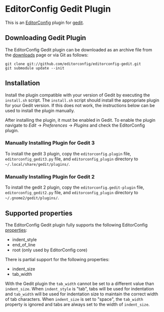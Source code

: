 # EditorConfig Gedit Plugin

This is an [EditorConfig][] plugin for [gedit][].

## Downloading Gedit Plugin

The EditorConfig Gedit plugin can be downloaded as an archive file from the
[downloads][] page or via Git as follows:

    git clone git://github.com/editorconfig/editorconfig-gedit.git
    git submodule update --init

## Installation

Install the plugin compatible with your version of Gedit by executing the
`install.sh` script.  The `install.sh` script should install the appropriate
plugin for your Gedit version.  If this does not work, the instructions below
can be used to install the plugin manually.

After installing the plugin, it must be enabled in Gedit.  To enable the plugin
navigate to *Edit* -> *Preferences* -> *Plugins* and check the EditorConfig
plugin.

### Manually Installing Plugin for Gedit 3

To install the gedit 3 plugin, copy the `editorconfig.plugin` file,
`editorconfig_gedit3.py` file, and `editorconfig_plugin` directory to
`~/.local/share/gedit/plugins/`.


### Manually Installing Plugin for Gedit 2

To install the gedit 2 plugin, copy the `editorconfig.gedit-plugin` file,
`editorconfig_gedit2.py` file, and `editorconfig_plugin` directory to
`~/.gnome2/gedit/plugins/`.

## Supported properties

The EditorConfig Gedit plugin fully supports the following EditorConfig
[properties][]:

* indent_style
* end_of_line
* root (only used by EditorConfig core)

There is partial support for the following properties:

* indent_size
* tab_width

With the Gedit plugin the `tab_width` cannot be set to a different value than
`indent_size`.  When `indent_style` is "tab", tabs will be used for indentation
and `tab_width` will be used for indentation size to maintain the correct width
of tab characters.  When `indent_size` is set to "space", the `tab_width`
property is ignored and tabs are always set to the width of `indent_size`.

[EditorConfig]: http://editorconfig.org
[gedit]: http://projects.gnome.org/gedit
[properties]: http://editorconfig.org/#supported-properties
[downloads]: https://github.com/editorconfig/editorconfig-gedit/downloads
